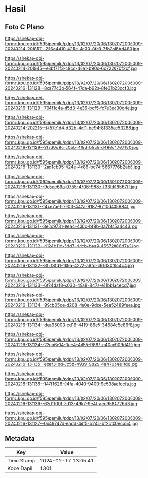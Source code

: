 # Hasil

## Foto C Plano

https://sirekap-obj-formc.kpu.go.id/f595/pemilu/pdpr/13/02/07/20/06/1302072006009-20240214-201857--256c4419-425e-4e30-8fe8-7fb2a15bd489.jpg

https://sirekap-obj-formc.kpu.go.id/f595/pemilu/pdpr/13/02/07/20/06/1302072006009-20240214-201945--e8bf71f3-c8cc-46e1-b90d-6c722070f2cf.jpg

https://sirekap-obj-formc.kpu.go.id/f595/pemilu/pdpr/13/02/07/20/06/1302072006009-20240216-131128--8ca77c3b-564f-47da-b92a-8fe31b23ccf3.jpg

https://sirekap-obj-formc.kpu.go.id/f595/pemilu/pdpr/13/02/07/20/06/1302072006009-20240216-131129--704f1c4a-d5d3-4e36-bcf5-fc7e3ed30c4e.jpg

https://sirekap-obj-formc.kpu.go.id/f595/pemilu/pdpr/13/02/07/20/06/1302072006009-20240214-202215--f457e1d4-d32b-4ef1-be94-8f335ae53288.jpg

https://sirekap-obj-formc.kpu.go.id/f595/pemilu/pdpr/13/02/07/20/06/1302072006009-20240216-131129--3fad0d8c-c0bb-415d-b5c5-d486c4767150.jpg

https://sirekap-obj-formc.kpu.go.id/f595/pemilu/pdpr/13/02/07/20/06/1302072006009-20240216-131130--2ad1cb95-424e-4e86-bc74-5667776b2ab6.jpg

https://sirekap-obj-formc.kpu.go.id/f595/pemilu/pdpr/13/02/07/20/06/1302072006009-20240216-131130--9d5ee69a-0755-4706-988e-f33fd08567ff.jpg

https://sirekap-obj-formc.kpu.go.id/f595/pemilu/pdpr/13/02/07/20/06/1302072006009-20240216-131131--f44e7aef-7903-442a-9187-8710d435884f.jpg

https://sirekap-obj-formc.kpu.go.id/f595/pemilu/pdpr/13/02/07/20/06/1302072006009-20240216-131131--3e6c9731-9ea4-430c-bf8b-0a7bf45a4c43.jpg

https://sirekap-obj-formc.kpu.go.id/f595/pemilu/pdpr/13/02/07/20/06/1302072006009-20240216-131132--4124b11d-5dd7-44cb-bea9-45572886d7a3.jpg

https://sirekap-obj-formc.kpu.go.id/f595/pemilu/pdpr/13/02/07/20/06/1302072006009-20240216-131132--8f5f8fd1-189a-4272-a9fd-d91d30f0c4c4.jpg

https://sirekap-obj-formc.kpu.go.id/f595/pemilu/pdpr/13/02/07/20/06/1302072006009-20240216-131133--6f24daf8-c030-49a8-847a-e11bb1a4ecd7.jpg

https://sirekap-obj-formc.kpu.go.id/f595/pemilu/pdpr/13/02/07/20/06/1302072006009-20240216-131134--99cb05ce-d208-4e0e-9dde-5ea52489feea.jpg

https://sirekap-obj-formc.kpu.go.id/f595/pemilu/pdpr/13/02/07/20/06/1302072006009-20240216-131134--dea95003-cd16-4419-86e5-34684c5e86f8.jpg

https://sirekap-obj-formc.kpu.go.id/f595/pemilu/pdpr/13/02/07/20/06/1302072006009-20240216-131134--23ca6e14-0cc4-4d55-9867-c40ad909d410.jpg

https://sirekap-obj-formc.kpu.go.id/f595/pemilu/pdpr/13/02/07/20/06/1302072006009-20240216-131135--edef31bd-7c5b-4939-9829-4a470b4e1fd6.jpg

https://sirekap-obj-formc.kpu.go.id/f595/pemilu/pdpr/13/02/07/20/06/1302072006009-20240216-131136--147f1626-04fa-4040-9400-9e538aefccfa.jpg

https://sirekap-obj-formc.kpu.go.id/f595/pemilu/pdpr/13/02/07/20/06/1302072006009-20240216-131136--63d1f00f-3d13-49b7-9e4f-aec9584726d3.jpg

https://sirekap-obj-formc.kpu.go.id/f595/pemilu/pdpr/13/02/07/20/06/1302072006009-20240216-131127--0d49747d-eadd-4df5-b24a-bf2c100eca54.jpg


## Metadata

| Key        | Value               |
| ---------- | ------------------- |
| Time Stamp | 2024-02-17 13:05:41 |
| Kode Dapil | 1301                |



